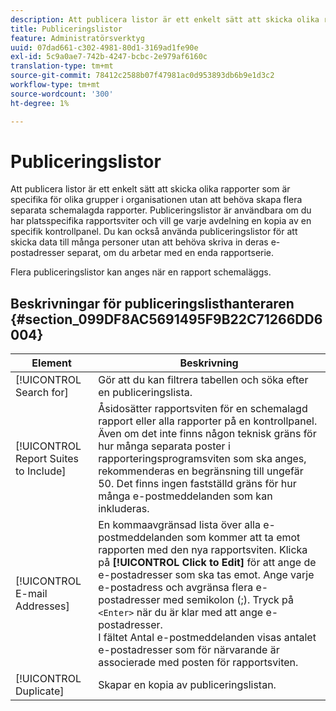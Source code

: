 ```yaml
---
description: Att publicera listor är ett enkelt sätt att skicka olika rapporter som är specifika för olika grupper i organisationen utan att behöva skapa flera separata schemalagda rapporter. Publiceringslistor är användbara om du har platsspecifika rapportsviter och vill ge varje avdelning en kopia av en specifik kontrollpanel. Du kan också använda publiceringslistor för att skicka data till många personer utan att behöva skriva in deras e-postadresser separat, om du arbetar med en enda rapportserie.
title: Publiceringslistor
feature: Administratörsverktyg
uuid: 07dad661-c302-4981-80d1-3169ad1fe90e
exl-id: 5c9a0ae7-742b-4247-bcbc-2e979af6160c
translation-type: tm+mt
source-git-commit: 78412c2588b07f47981ac0d953893db6b9e1d3c2
workflow-type: tm+mt
source-wordcount: '300'
ht-degree: 1%

---
```


# Publiceringslistor

Att publicera listor är ett enkelt sätt att skicka olika rapporter som är specifika för olika grupper i organisationen utan att behöva skapa flera separata schemalagda rapporter. Publiceringslistor är användbara om du har platsspecifika rapportsviter och vill ge varje avdelning en kopia av en specifik kontrollpanel. Du kan också använda publiceringslistor för att skicka data till många personer utan att behöva skriva in deras e-postadresser separat, om du arbetar med en enda rapportserie.

Flera publiceringslistor kan anges när en rapport schemaläggs.

## Beskrivningar för publiceringslisthanteraren {#section_099DF8AC5691495F9B22C71266DD6004}

| Element | Beskrivning |
|--- |--- |
| [!UICONTROL Search for] | Gör att du kan filtrera tabellen och söka efter en publiceringslista. |
| [!UICONTROL Report Suites to Include] | Åsidosätter rapportsviten för en schemalagd rapport eller alla rapporter på en kontrollpanel. Även om det inte finns någon teknisk gräns för hur många separata poster i rapporteringsprogramsviten som ska anges, rekommenderas en begränsning till ungefär 50. Det finns ingen fastställd gräns för hur många e-postmeddelanden som kan inkluderas. |
| [!UICONTROL E-mail Addresses] | En kommaavgränsad lista över alla e-postmeddelanden som kommer att ta emot rapporten med den nya rapportsviten.  Klicka på **[!UICONTROL Click to Edit]** för att ange de e-postadresser som ska tas emot. Ange varje e-postadress och avgränsa flera e-postadresser med semikolon (;). Tryck på `<Enter>` när du är klar med att ange e-postadresser. <br>I fältet Antal e-postmeddelanden visas antalet e-postadresser som för närvarande är associerade med posten för rapportsviten. |
| [!UICONTROL Duplicate] | Skapar en kopia av publiceringslistan. |
